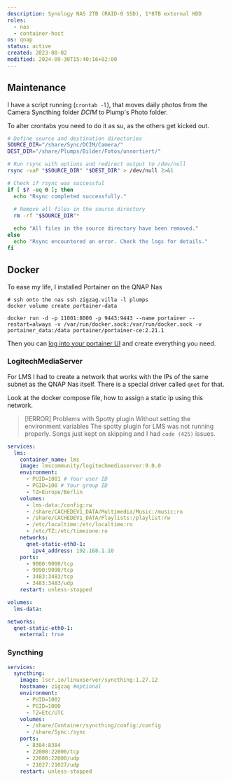 ```yaml
---
description: Synology NAS 2TB (RAID-0 SSD), 1*8TB external HDD
roles:
  - nas
  - container-host
os: qnap
status: active
created: 2023-08-02
modified: 2024-09-30T15:40:16+02:00
---
```

## Maintenance

I have a script running (`crontab -l`), that moves daily photos from the Camera Syncthing folder *DCIM* to Plump's  Photo folder.

To alter crontabs you need to do it as su, as the others get kicked out.

```bash fold
# Define source and destination directories
SOURCE_DIR="/share/Sync/DCIM/Camera/"
DEST_DIR="/share/Plumps/Bilder/Fotos/unsortiert/"

# Run rsync with options and redirect output to /dev/null
rsync -vaP "$SOURCE_DIR" "$DEST_DIR" > /dev/null 2>&1

# Check if rsync was successful
if [ $? -eq 0 ]; then
  echo "Rsync completed successfully."
  
  # Remove all files in the source directory
  rm -rf "$SOURCE_DIR"*

  echo "All files in the source directory have been removed."
else
  echo "Rsync encountered an error. Check the logs for details."
fi

```

## Docker

To ease my life, I installed Portainer on the QNAP Nas

```shell
# ssh onto the nas ssh zigzag.villa -l plumps
docker volume create portainer-data

docker run -d -p 11001:8000 -p 9443:9443 --name portainer --restart=always -v /var/run/docker.sock:/var/run/docker.sock -v portainer_data:/data portainer/portainer-ce:2.21.1
```

Then you can [log into your portainer UI](http://zigzag.villa:9000/) and create everything you need.

### LogitechMediaServer

For LMS I had to create a network that works with the IPs of the same subnet as the QNAP Nas itself. There is a special driver called `qnet` for that.

Look at the docker compose file, how to assign a static ip using this network.

> [!ERROR] Problems with Spotty plugin
> Without setting the environment variables The spotty plugin for LMS was not running properly. Songs just kept on skipping and  I had `code (425)` issues. 

```yaml fold title:"docker-compose.yml for lms" hl:15-17,28-30 hlalt:6-8
services:
  lms:
    container_name: lms
    image: lmscommunity/logitechmediaserver:9.0.0
    environment:
      - PUID=1001 # Your user ID
      - PGID=100 # Your group ID
      - TZ=Europe/Berlin
    volumes:
      - lms-data:/config:rw
      - /share/CACHEDEV1_DATA/Multimedia/Music:/music:ro
      - /share/CACHEDEV1_DATA/Playlists:/playlist:rw
      - /etc/localtime:/etc/localtime:ro
      - /etc/TZ:/etc/timezone:ro
    networks:
      qnet-static-eth0-1:
        ipv4_address: 192.168.1.10
    ports:
      - 9000:9000/tcp
      - 9090:9090/tcp
      - 3483:3483/tcp
      - 3483:3483/udp
    restart: unless-stopped

volumes:
  lms-data:

networks:
  qnet-static-eth0-1:
    external: true
```

### Syncthing
```yaml fold title:"docker-compose.yml for syncthing"
services:
  syncthing:
    image: lscr.io/linuxserver/syncthing:1.27.12
    hostname: zigzag #optional
    environment:
      - PUID=1002
      - PGID=1000
      - TZ=Etc/UTC
    volumes:
      - /share/Container/syncthing/config:/config
      - /share/Sync:/sync
    ports:
      - 8384:8384
      - 22000:22000/tcp
      - 22000:22000/udp
      - 21027:21027/udp
    restart: unless-stopped
```